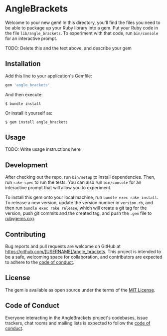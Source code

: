 # AngleBrackets

Welcome to your new gem! In this directory, you'll find the files you need to be able to package up your Ruby library into a gem. Put your Ruby code in the file `lib/angle_brackets`. To experiment with that code, run `bin/console` for an interactive prompt.

TODO: Delete this and the text above, and describe your gem

## Installation

Add this line to your application's Gemfile:

```ruby
gem 'angle_brackets'
```

And then execute:

    $ bundle install

Or install it yourself as:

    $ gem install angle_brackets

## Usage

TODO: Write usage instructions here

## Development

After checking out the repo, run `bin/setup` to install dependencies. Then, run `rake spec` to run the tests. You can also run `bin/console` for an interactive prompt that will allow you to experiment.

To install this gem onto your local machine, run `bundle exec rake install`. To release a new version, update the version number in `version.rb`, and then run `bundle exec rake release`, which will create a git tag for the version, push git commits and the created tag, and push the `.gem` file to [rubygems.org](https://rubygems.org).

## Contributing

Bug reports and pull requests are welcome on GitHub at https://github.com/[USERNAME]/angle_brackets. This project is intended to be a safe, welcoming space for collaboration, and contributors are expected to adhere to the [code of conduct](https://github.com/[USERNAME]/angle_brackets/blob/main/CODE_OF_CONDUCT.md).

## License

The gem is available as open source under the terms of the [MIT License](https://opensource.org/licenses/MIT).

## Code of Conduct

Everyone interacting in the AngleBrackets project's codebases, issue trackers, chat rooms and mailing lists is expected to follow the [code of conduct](https://github.com/[USERNAME]/angle_brackets/blob/main/CODE_OF_CONDUCT.md).
